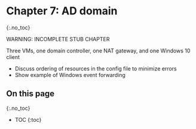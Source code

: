 # Chapter 7: AD domain
{:.no_toc}

WARNING: INCOMPLETE STUB CHAPTER

Three VMs, one domain controller, one NAT gateway, and one Windows 10 client

-   Discuss ordering of resources in the config file to minimize errors
-   Show example of Windows event forwarding

## On this page
{:.no_toc}

* TOC
{:toc}
